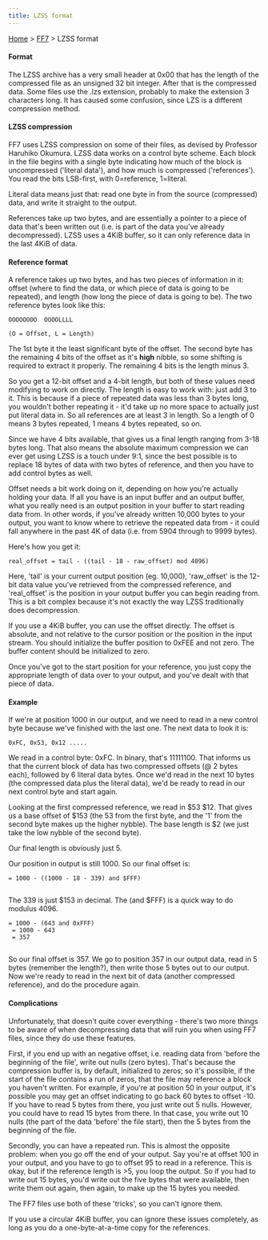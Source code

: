 ```yaml
---
title: LZSS format
---
```


[Home](Main%20Page.md) > [FF7](FF7.md) > LZSS format

#### Format

The LZSS archive has a very small header at 0x00 that has the length of
the compressed file as an unsigned 32 bit integer. After that is the
compressed data. Some files use the .lzs extension, probably to make the
extension 3 characters long. It has caused some confusion, since LZS is
a different compression method.

#### LZSS compression

FF7 uses LZSS compression on some of their files, as devised by
Professor Haruhiko Okumura. LZSS data works on a control byte scheme.
Each block in the file begins with a single byte indicating how much of
the block is uncompressed ('literal data'), and how much is compressed
('references'). You read the bits LSB-first, with 0=reference,
1=literal.

Literal data means just that: read one byte in from the source
(compressed) data, and write it straight to the output.

References take up two bytes, and are essentially a pointer to a piece
of data that's been written out (i.e. is part of the data you've already
decompressed). LZSS uses a 4KiB buffer, so it can only reference data in
the last 4KiB of data.

#### Reference format

A reference takes up two bytes, and has two pieces of information in it:
offset (where to find the data, or which piece of data is going to be
repeated), and length (how long the piece of data is going to be). The
two reference bytes look like this:

`OOOOOOOO  OOOOLLLL`  
  
`(O = Offset, L = Length)`

The 1st byte it the least significant byte of the offset. The second
byte has the remaining 4 bits of the offset as it's **high** nibble, so
some shifting is required to extract it properly. The remaining 4 bits
is the length minus 3.

So you get a 12-bit offset and a 4-bit length, but both of these values
need modifying to work on directly. The length is easy to work with:
just add 3 to it. This is because if a piece of repeated data was less
than 3 bytes long, you wouldn't bother repeating it - it'd take up no
more space to actually just put literal data in. So all references are
at least 3 in length. So a length of 0 means 3 bytes repeated, 1 means 4
bytes repeated, so on.

Since we have 4 bits available, that gives us a final length ranging
from 3-18 bytes long. That also means the absolute maximum compression
we can ever get using LZSS is a touch under 9:1, since the best possible
is to replace 18 bytes of data with two bytes of reference, and then you
have to add control bytes as well.

Offset needs a bit work doing on it, depending on how you're actually
holding your data. If all you have is an input buffer and an output
buffer, what you really need is an output position in your buffer to
start reading data from. In other words, if you've already written
10,000 bytes to your output, you want to know where to retrieve the
repeated data from - it could fall anywhere in the past 4K of data (i.e.
from 5904 through to 9999 bytes).

Here's how you get it:

`real_offset = tail - ((tail - 18 - raw_offset) mod 4096)`

Here, 'tail' is your current output position (eg. 10,000), 'raw\_offset'
is the 12-bit data value you've retrieved from the compressed reference,
and 'real\_offset' is the position in your output buffer you can begin
reading from. This is a bit complex because it's not exactly the way
LZSS traditionally does decompression.

If you use a 4KiB buffer, you can use the offset directly. The offset is
absolute, and not relative to the cursor position or the position in the
input stream. You should initialize the buffer position to 0xFEE and not
zero. The buffer content should be initialized to zero.

Once you've got to the start position for your reference, you just copy
the appropriate length of data over to your output, and you've dealt
with that piece of data.

#### Example

If we're at position 1000 in our output, and we need to read in a new
control byte because we've finished with the last one. The next data to
look it is:

`0xFC, 0x53, 0x12 .....`

We read in a control byte: 0xFC. In binary, that's 11111100. That
informs us that the current block of data has two compressed offsets (@
2 bytes each), followed by 6 literal data bytes. Once we'd read in the
next 10 bytes (the compressed data plus the literal data), we'd be ready
to read in our next control byte and start again.

Looking at the first compressed reference, we read in $53 $12. That
gives us a base offset of $153 (the 53 from the first byte, and the '1'
from the second byte makes up the higher nybble). The base length is $2
(we just take the low nybble of the second byte).

Our final length is obviously just 5.

Our position in output is still 1000. So our final offset is:

`= 1000 - ((1000 - 18 - 339) and $FFF)`  
` `

The 339 is just $153 in decimal. The (and $FFF) is a quick way to do
modulus 4096.

`= 1000 - (643 and 0xFFF)`  
` = 1000 - 643`  
` = 357`  
` `

So our final offset is 357. We go to position 357 in our output data,
read in 5 bytes (remember the length?), then write those 5 bytes out to
our output. Now we're ready to read in the next bit of data (another
compressed reference), and do the procedure again.

#### Complications

Unfortunately, that doesn't quite cover everything - there's two more
things to be aware of when decompressing data that will ruin you when
using FF7 files, since they do use these features.

First, if you end up with an negative offset, i.e. reading data from
'before the beginning of the file', write out nulls (zero bytes). That's
because the compression buffer is, by default, initialized to zeros; so
it's possible, if the start of the file contains a run of zeros, that
the file may reference a block you haven't written. For example, if
you're at position 50 in your output, it's possible you may get an
offset indicating to go back 60 bytes to offset -10. If you have to read
5 bytes from there, you just write out 5 nulls. However, you could have
to read 15 bytes from there. In that case, you write out 10 nulls (the
part of the data 'before' the file start), then the 5 bytes from the
beginning of the file.

Secondly, you can have a repeated run. This is almost the opposite
problem: when you go off the end of your output. Say you're at offset
100 in your output, and you have to go to offset 95 to read in a
reference. This is okay, but if the reference length is &gt;5, you loop
the output. So if you had to write out 15 bytes, you'd write out the
five bytes that were available, then write them out again, then again,
to make up the 15 bytes you needed.

The FF7 files use both of these 'tricks', so you can't ignore them.

If you use a circular 4KiB buffer, you can ignore these issues
completely, as long as you do a one-byte-at-a-time copy for the
references.
